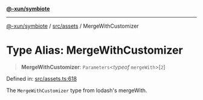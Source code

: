 [**@-xun/symbiote**](../../../README.md)

***

[@-xun/symbiote](../../../README.md) / [src/assets](../README.md) / MergeWithCustomizer

# Type Alias: MergeWithCustomizer

> **MergeWithCustomizer**: `Parameters`\<*typeof* `mergeWith`\>\[`2`\]

Defined in: [src/assets.ts:618](https://github.com/Xunnamius/symbiote/blob/9d125f863e55b05b020914ff4ddfee626423b9b7/src/assets.ts#L618)

The `MergeWithCustomizer` type from lodash's mergeWith.
